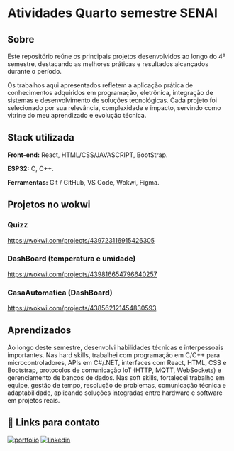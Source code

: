 
# Atividades Quarto semestre SENAI



## Sobre

Este repositório reúne os principais projetos desenvolvidos ao longo do 4º semestre, destacando as melhores práticas e resultados alcançados durante o período.

Os trabalhos aqui apresentados refletem a aplicação prática de conhecimentos adquiridos em programação, eletrônica, integração de sistemas e desenvolvimento de soluções tecnológicas. Cada projeto foi selecionado por sua relevância, complexidade e impacto, servindo como vitrine do meu aprendizado e evolução técnica.


## Stack utilizada

**Front-end:** React, HTML/CSS/JAVASCRIPT, BootStrap.

**ESP32:** C, C++.

**Ferramentas:** Git / GitHub, VS Code, Wokwi, Figma.


## Projetos no wokwi

### Quizz
https://wokwi.com/projects/439723116915426305

### DashBoard (temperatura e umidade)
https://wokwi.com/projects/439816654796640257

### CasaAutomatica (DashBoard)
https://wokwi.com/projects/438562121454830593





## Aprendizados


Ao longo deste semestre, desenvolvi habilidades técnicas e interpessoais importantes. Nas hard skills, trabalhei com programação em C/C++ para microcontroladores, APIs em C#/.NET, interfaces com React, HTML, CSS e Bootstrap, protocolos de comunicação IoT (HTTP, MQTT, WebSockets) e gerenciamento de bancos de dados. Nas soft skills, fortalecei trabalho em equipe, gestão de tempo, resolução de problemas, comunicação técnica e adaptabilidade, aplicando soluções integradas entre hardware e software em projetos reais.
## 🔗 Links para contato
[![portfolio](https://img.shields.io/badge/my_portfolio-000?style=for-the-badge&logo=ko-fi&logoColor=white)](https://brunodevfolio.vercel.app/)
[![linkedin](https://img.shields.io/badge/linkedin-0A66C2?style=for-the-badge&logo=linkedin&logoColor=white)](https://www.linkedin.com/in/brunomartinsdevv/)

